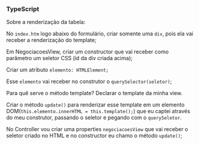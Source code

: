 ### TypeScript

Sobre a renderização da tabela:

No `index.htm` logo abaixo do formulário, criar somente uma `div`, pois ela vai receber a renderização do template;

Em NegociacoesView, criar um constructor que vai receber como parâmetro um seletor CSS (id da div criada acima);

Criar um atributo `elemento: HTMLElement;`

Esse `elemento` vai receber no construtor o `querySelector(seletor)`;

Para quê serve o método template? Declarar o template da minha view.

Criar o método `update()` para renderizar esse template em um elemento DOM(`this.elemento.innerHTML = this.template();`) que eu captei através do meu construtor, passando o seletor e pegando com o `querySeletor`.

No Controller vou criar uma properties `negociacoesView` que vai receber o seletor criado no HTML e no constructor eu chamo o método `update()`;

